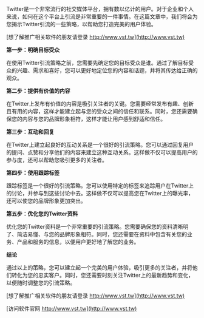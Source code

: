 Twitter是一个非常流行的社交媒体平台，拥有数以亿计的用户。对于企业和个人来说，如何在这个平台上引流是非常重要的一件事情。在这篇文章中，我们将会为您揭示Twitter引流的一些策略，以帮助您打造完美的用户体验。

[想了解推广相关软件的朋友请登录 http://www.vst.tw](http://www.vst.tw)

**第一步：明确目标受众**

在使用Twitter引流策略之前，您需要先确定您的目标受众是谁。通过了解目标受众的兴趣、需求和喜好，您可以更好地定位您的内容和话题，并将其传达给正确的观众。

**第二步：提供有价值的内容**

在Twitter上发布有价值的内容是吸引关注者的关键。您需要经常发布有趣、创新且有用的内容，这样才能建立起与您的受众之间的信任和联系。同时，您还需要确保您的内容与您的品牌形象相符，这样才能让用户感到舒适和信任。

**第三步：互动和回复**

在Twitter上建立起良好的互动关系是一个很好的引流策略。您可以通过回复用户的提问、点赞和分享他们的内容来建立这种互动关系。这样做不仅可以提高用户的参与度，还可以帮助您吸引更多的关注者。

**第四步：使用跟踪标签**

跟踪标签是一个很好的引流策略。您可以使用特定的标签来追踪用户在Twitter上的讨论，并参与到这些讨论中去。这样做不仅可以提高您在Twitter上的曝光率，还可以使您的品牌形象更加突出。

**第五步：优化您的Twitter资料**

优化您的Twitter资料是一个非常重要的引流策略。您需要确保您的资料清晰明了、简洁易懂、与您的品牌形象相符。同时，您还需要在资料中包含有关您的业务、产品和服务的信息，以便用户更好地了解您的业务。

**结论**

通过以上的策略，您可以建立起一个完美的用户体验，吸引更多的关注者，并将他们转化为您的忠实客户。同时，您还需要时刻关注Twitter上的最新趋势和变化，以便随时调整您的引流策略。

[想了解推广相关软件的朋友请登录 http://www.vst.tw](http://www.vst.tw)


[访问软件官网 http://www.vst.tw](http://www.vst.tw)
